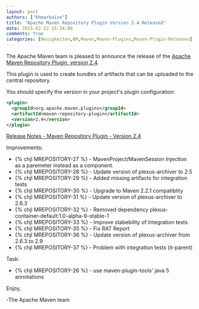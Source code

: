 ```yaml
---
layout: post
authors: ["khmarbaise"]
title: "Apache Maven Repository Plugin Version 2.4 Released"
date: 2015-02-22 15:34:00
comments: true
categories: [Neuigkeiten,BM,Maven,Maven-Plugins,Maven-Plugin-Releases]
---
```

The Apache Maven team is pleased to announce the release of the 
[Apache Maven Repository Plugin, version 2.4](http://maven.apache.org/plugins/maven-repository-plugin/).

This plugin is used to create bundles of artifacts that can be uploaded to the
central repository.

You should specify the version in your project's plugin configuration:

``` xml
<plugin>
  <groupId>org.apache.maven.plugins</groupId>
  <artifactId>maven-repository-plugin</artifactId>
  <version>2.4</version>
</plugin>
```

<!-- more -->

[Release Notes - Maven Repository Plugin - Version 2.4](http://jira.codehaus.org/secure/ReleaseNote.jspa?projectId=11250&version=16635)

Improvements:

 * {% chjl MREPOSITORY-27 %} - MavenProject/MavenSession Injection as a paremeter instead as a component.
 * {% chjl MREPOSITORY-28 %} - Update version of plexus-archiver to 2.5
 * {% chjl MREPOSITORY-29 %} - Added missing artifacts for integration tests
 * {% chjl MREPOSITORY-30 %} - Upgrade to Maven 2.2.1 compatiblity
 * {% chjl MREPOSITORY-31 %} - Update version of plexus-archiver to 2.6.3
 * {% chjl MREPOSITORY-32 %} - Removed dependency plexus-container-default:1.0-alpha-9-stable-1
 * {% chjl MREPOSITORY-33 %} - Improve stabebility of Integration tests
 * {% chjl MREPOSITORY-35 %} - Fix RAT Report
 * {% chjl MREPOSITORY-36 %} - Update version of plexus-archiver from 2.6.3 to 2.9
 * {% chjl MREPOSITORY-37 %} - Problem with integration tests (it-parent)

Task:

 * {% chjl MREPOSITORY-26 %} - use maven-plugin-tools' java 5 annotations


Enjoy,

-The Apache Maven team

